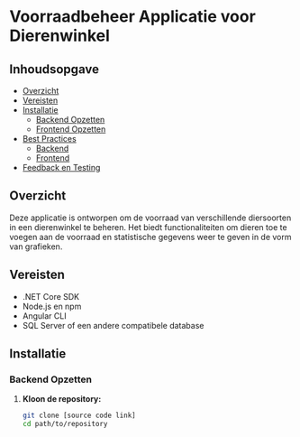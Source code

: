# Voorraadbeheer Applicatie voor Dierenwinkel

## Inhoudsopgave
- [Overzicht](#overzicht)
- [Vereisten](#vereisten)
- [Installatie](#installatie)
  - [Backend Opzetten](#backend-opzetten)
  - [Frontend Opzetten](#frontend-opzetten)
- [Best Practices](#best-practices)
  - [Backend](#backend)
  - [Frontend](#frontend)
- [Feedback en Testing](#feedback-en-testing)

## Overzicht
Deze applicatie is ontworpen om de voorraad van verschillende diersoorten in een dierenwinkel te beheren. Het biedt functionaliteiten om dieren toe te voegen aan de voorraad en statistische gegevens weer te geven in de vorm van grafieken.

## Vereisten
- .NET Core SDK
- Node.js en npm
- Angular CLI
- SQL Server of een andere compatibele database

## Installatie

### Backend Opzetten
1. **Kloon de repository:**
   ```bash
   git clone [source code link]
   cd path/to/repository
